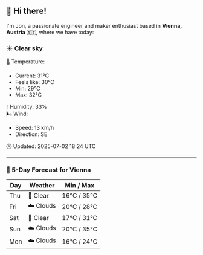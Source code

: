 ## 👋 Hi there!

I'm Jon, a passionate engineer and maker enthusiast based in **Vienna, Austria** 🇦🇹, where we have today:

### ☀️ Clear sky 

🌡️ Temperature: 
* Current: 31°C
* Feels like: 30°C
* Min: 29°C 
* Max: 32°C  

💧 Humidity: 33%  
🌬️ Wind: 
* Speed: 13 km/h 
* Direction: SE  

🕒 Updated: 2025-07-02 18:24 UTC

---

### 📅 5-Day Forecast for Vienna

| Day | Weather | Min / Max |
|-----|---------|------------|
| Thu | 🌙 Clear | 16°C / 35°C |
| Fri | ☁️ Clouds | 20°C / 28°C |
| Sat | 🌙 Clear | 17°C / 31°C |
| Sun | ☁️ Clouds | 20°C / 35°C |
| Mon | ☁️ Clouds | 16°C / 24°C |
